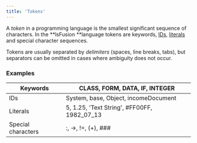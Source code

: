 ```yaml
---
title: 'Tokens'
---
```


A *token* in a programming language is the smallest significant sequence of characters. In the **lsFusion **language tokens are keywords, [IDs](IDs.md), [literals](Literals.md) and special character sequences.

Tokens are usually separated by *delimiters* (spaces, line breaks, tabs), but separators can be omitted in cases where ambiguity does not occur.

### Examples

|Keywords|<strong>CLASS</strong>, <strong>FORM</strong>, <strong>DATA</strong>, <strong>IF</strong>, <strong>INTEGER</strong>|
|---|---|
|IDs|System, base, Object, incomeDocument|
|Literals|5, 1.25, 'Text String', #FF00FF, 1982_07_13|
|Special characters|:, ->, !=, (+), ###|
